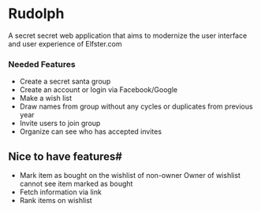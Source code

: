 # Rudolph
A secret secret web application that aims to modernize the user interface and user experience of Elfster.com

### Needed Features
- Create a secret santa group
- Create an account or login via Facebook/Google
- Make a wish list
- Draw names from group without any cycles or duplicates from previous year
- Invite users to join group
- Organize can see who has accepted invites

## Nice to have features#
- Mark item as bought on the wishlist of non-owner
  Owner of wishlist cannot see item marked as bought
- Fetch information via link
- Rank items on wishlist
